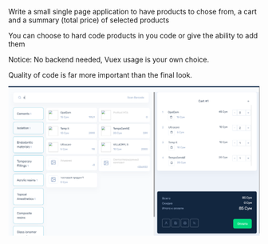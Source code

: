 Write a small single page application to have products to chose from, a cart and a summary (total price) of selected products

You can choose to hard code products in you code or give the ability to add them

Notice: No backend needed, Vuex usage is your own choice.

Quality of code is far more important than the final look.

![alt text](https://raw.githubusercontent.com/diyor28/interview-task/main/example.png)
